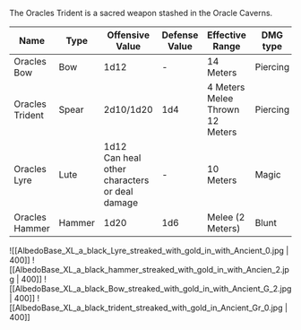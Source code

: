 The Oracles Trident is a sacred weapon stashed in the Oracle Caverns.

| Name            | Type   | Offensive Value                                  | Defense Value | Effective Range                  | DMG type | Attacks Left |
| --------------- | ------ | ------------------------------------------------ | ------------- | -------------------------------- | -------- | ------------ |
| Oracles Bow     | Bow    | 1d12                                             | -             | 14 Meters                        | Piercing | 5            |
| Oracles Trident | Spear  | 2d10/1d20                                        | 1d4           | 4 Meters Melee  Thrown 12 Meters | Piercing | 5            |
| Oracles Lyre    | Lute   | 1d12<br>Can heal other characters or deal damage | -             | 10 Meters                        | Magic    | 5            |
| Oracles Hammer  | Hammer | 1d20                                             | 1d6           | Melee (2 Meters)                 | Blunt    | 5            |



![[AlbedoBase_XL_a_black_Lyre_streaked_with_gold_in_with_Ancient_0.jpg | 400]]
![[AlbedoBase_XL_a_black_hammer_streaked_with_gold_in_with_Ancien_2.jpg | 400]]
![[AlbedoBase_XL_a_black_Bow_streaked_with_gold_in_with_Ancient_G_2.jpg | 400]]
![[AlbedoBase_XL_a_black_trident_streaked_with_gold_in_Ancient_Gr_0.jpg | 400]]

